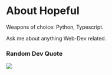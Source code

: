 # About Hopeful
Weapons of choice: Python, Typescript.

Ask me about anything Web-Dev related.

### Random Dev Quote
![](https://quotes-github-readme.vercel.app/api?type=horizontal&theme=radical)
